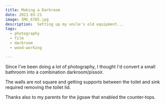 ```yaml
---
title: Making a Darkroom 
date: 2021-03-21
image: IMG_6785.jpg
description:  Setting up my uncle's old equipment...
tags:
  - photography
  - film
  - darkroom
  - wood-working

---
```


Since I've been doing a lot of photography, I thought I'd convert a small bathroom into a combination darkroom/pissoir.

The walls are not square and getting supports between the toilet and sink required removing the toilet lid.

<v-img src="IMG_6776.jpg" alt="bar" :dirp="dir"></v-img>
<v-img src="IMG_6780.jpg" alt="bar" :dirp="dir"></v-img>

Thanks also to my parents for the jigsaw that enabled the counter-tops.

<v-img src="IMG_6782.jpg" alt="bar" :dirp="dir"></v-img>
<v-img src="IMG_6784.jpg" alt="bar" :dirp="dir"></v-img>
<v-img src="IMG_6785.jpg" alt="bar" :dirp="dir"></v-img>
<v-img src="IMG_6786.jpg" alt="bar" :dirp="dir"></v-img>



